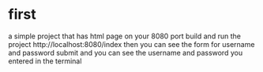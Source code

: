 # first
a simple project that has html page on your 8080 port
build and run the project 
http://localhost:8080/index
then you can see the form for username and password
submit and you can see the username and password you entered in the terminal
